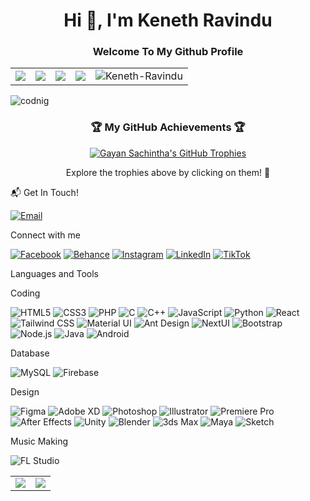 <h1 align="center">Hi 👋, I'm Keneth Ravindu</h1>
<h3 align="center">Welcome To My Github Profile</h3>

<p align="center">
  <table align="center">
    <tr>
      <td align="center">
        <a href="https://github.com/Keneth-Ravindu">
          <img src="https://badges.pufler.dev/visits/Keneth-Ravindu/Keneth-Ravindu?style=flat-square&color=blue&logo=github">
        </a>
      </td>
      <td align="center">
        <a href="https://github.com/Keneth-Ravindu">
          <img src="https://badges.pufler.dev/years/Keneth-Ravindu?style=flat-square&color=success&logo=github">
        </a>
      </td>
      <td align="center">
        <a href="https://github.com/Keneth-Ravindu?tab=repositories">
          <img src="https://badges.pufler.dev/repos/Keneth-Ravindu?style=flat-square&color=important&logo=github">
        </a>
      </td>
      <td align="center">
        <a href="https://github.com/Keneth-Ravindu">
          <img src="https://badges.pufler.dev/commits/monthly/Keneth-Ravindu?style=flat-square&color=yellowgreen&logo=github">
        </a>
      </td>
      <td align="center">
        <img src="https://komarev.com/ghpvc/?username=Keneth-Ravindu&label=Profile%20views&color=0e75b6&style=flat" alt="Keneth-Ravindu" />
      </td>
    </tr>
  </table>
</p>

<img alt="codnig" src="https://miro.medium.com/max/1280/0*-u0b7K0Q6zfBcQqT.gif">

<h3 align="center">🏆 My GitHub Achievements 🏆</h3>

<p align="center">
  <a href="https://github.com/ryo-ma/github-profile-trophy">
    <img src="https://github-profile-trophy.vercel.app/?username=gayan-sachintha&theme=algolia&column=7&no-frame=true&no-bg=true" alt="Gayan Sachintha's GitHub Trophies"/>
  </a>
</p>

<p align="center">
  Explore the trophies above by clicking on them! 🌟
</p>



📬 Get In Touch!

[![Email](https://img.shields.io/badge/Email-gayansachintha2000%40gmail.com-blue?style=for-the-badge&logo=gmail&logoColor=white)](mailto:gayansachintha2000@gmail.com?subject=Hello%20Gayan,%20From%20GitHub)

Connect with me

[![Facebook](https://img.shields.io/badge/Facebook-1877F2?style=for-the-badge&logo=facebook&logoColor=white)](https://www.facebook.com/gayan.gamage.779/)
[![Behance](https://img.shields.io/badge/Behance-1769FF?style=for-the-badge&logo=behance&logoColor=white)](https://www.behance.net/gayansachintha)
[![Instagram](https://img.shields.io/badge/Instagram-E4405F?style=for-the-badge&logo=instagram&logoColor=white)](https://www.instagram.com/__m.r._b.o.l.e__/)
[![LinkedIn](https://img.shields.io/badge/LinkedIn-0077B5?style=for-the-badge&logo=linkedin&logoColor=white)](https://www.linkedin.com/in/gayan-sachintha-52321b214/)
[![TikTok](https://img.shields.io/badge/TikTok-000000?style=for-the-badge&logo=tiktok&logoColor=white)](https://www.tiktok.com/@__b.o.l.e.__)

Languages and Tools

Coding

![HTML5](https://img.shields.io/badge/-HTML5-E34F26?style=for-the-badge&logo=html5&logoColor=white)
![CSS3](https://img.shields.io/badge/-CSS3-1572B6?style=for-the-badge&logo=css3&logoColor=white)
![PHP](https://img.shields.io/badge/-PHP-777BB4?style=for-the-badge&logo=php&logoColor=white)
![C](https://img.shields.io/badge/-C-A8B9CC?style=for-the-badge&logo=c&logoColor=white)
![C++](https://img.shields.io/badge/-C++-00599C?style=for-the-badge&logo=cplusplus&logoColor=white)
![JavaScript](https://img.shields.io/badge/-JavaScript-F7DF1E?style=for-the-badge&logo=javascript&logoColor=black)
![Python](https://img.shields.io/badge/-Python-3776AB?style=for-the-badge&logo=python&logoColor=white)
![React](https://img.shields.io/badge/-React-61DAFB?style=for-the-badge&logo=react&logoColor=black)
![Tailwind CSS](https://img.shields.io/badge/-Tailwind_CSS-38B2AC?style=for-the-badge&logo=tailwind-css&logoColor=white)
![Material UI](https://img.shields.io/badge/-Material_UI-0081CB?style=for-the-badge&logo=material-ui&logoColor=white)
![Ant Design](https://img.shields.io/badge/-Ant_Design-0170FE?style=for-the-badge&logo=ant-design&logoColor=white)
![NextUI](https://img.shields.io/badge/-NextUI-black?style=for-the-badge&logo=nextdotjs&logoColor=white)
![Bootstrap](https://img.shields.io/badge/-Bootstrap-7952B3?style=for-the-badge&logo=bootstrap&logoColor=white)
![Node.js](https://img.shields.io/badge/-Node.js-339933?style=for-the-badge&logo=nodedotjs&logoColor=white)
![Java](https://img.shields.io/badge/-Java-007396?style=for-the-badge&logo=java&logoColor=white)
![Android](https://img.shields.io/badge/-Android-3DDC84?style=for-the-badge&logo=android&logoColor=white)

Database

![MySQL](https://img.shields.io/badge/-MySQL-4479A1?style=for-the-badge&logo=mysql&logoColor=white)
![Firebase](https://img.shields.io/badge/-Firebase-FFCA28?style=for-the-badge&logo=firebase&logoColor=black)

Design

![Figma](https://img.shields.io/badge/-Figma-F24E1E?style=for-the-badge&logo=figma&logoColor=white)
![Adobe XD](https://img.shields.io/badge/-Adobe%20XD-FF61F6?style=for-the-badge&logo=adobexd&logoColor=white)
![Photoshop](https://img.shields.io/badge/-Photoshop-31A8FF?style=for-the-badge&logo=adobephotoshop&logoColor=white)
![Illustrator](https://img.shields.io/badge/-Illustrator-FF9A00?style=for-the-badge&logo=adobeillustrator&logoColor=white)
![Premiere Pro](https://img.shields.io/badge/-Premiere_Pro-9999FF?style=for-the-badge&logo=adobepremierepro&logoColor=white)
![After Effects](https://img.shields.io/badge/-After_Effects-9999FF?style=for-the-badge&logo=adobeaftereffects&logoColor=white)
![Unity](https://img.shields.io/badge/-Unity-FFFFFF?style=for-the-badge&logo=unity&logoColor=black)
![Blender](https://img.shields.io/badge/-Blender-EA7600?style=for-the-badge&logo=blender&logoColor=white)
![3ds Max](https://img.shields.io/badge/-3ds_Max-0696D7?style=for-the-badge&logo=autodesk&logoColor=white)
![Maya](https://img.shields.io/badge/-Maya-0696D7?style=for-the-badge&logo=autodesk&logoColor=white)
![Sketch](https://img.shields.io/badge/-Sketch-F7B500?style=for-the-badge&logo=sketch&logoColor=black)

Music Making

![FL Studio](https://img.shields.io/badge/-FL_Studio-EE4D2E?style=for-the-badge&logo=fl-studio&logoColor=white)

<table>
  <tr>
    <td valign="top"><img src="https://github-readme-stats.vercel.app/api?username=gayan-sachintha&show_icons=true&theme=radical&hide_border=true&bg_color=0D1117&icon_color=BD93F9&title_color=F8D866&text_color=C9D1D9"/></td>
    <td valign="top"><img src="https://github-readme-stats.vercel.app/api/top-langs/?username=gayan-sachintha&layout=compact&theme=radical&hide_border=true&bg_color=0D1117&icon_color=BD93F9&title_color=F8D866&text_color=C9D1D9"/></td>
  </tr>
</table>
